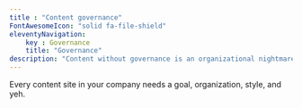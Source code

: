 ```yaml
---
title : "Content governance"
FontAwesomeIcon: "solid fa-file-shield"
eleventyNavigation:
    key : Governance
    title: "Governance"
description: "Content without governance is an organizational nightmare, unsustainable, and impossible to maintain."
---
```


<p>Every content site in your company needs a goal, organization, style, and yeh.</p>
